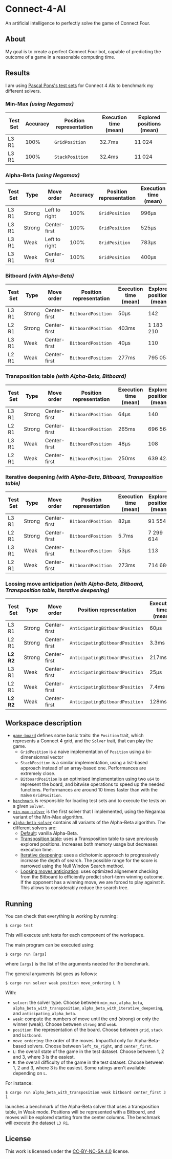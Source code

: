 # Connect-4-AI
An artificial intelligence to perfectly solve the game of Connect Four.

## About
My goal is to create a perfect Connect Four bot, capable of predicting the outcome of a game in a reasonable computing time. 


## Results
I am using [Pascal Pons's test sets](http://blog.gamesolver.org/solving-connect-four/02-test-protocol/) for Connect 4 AIs to benchmark my different solvers.

### Min-Max *(using Negamax)*

| Test Set | Accuracy | Position representation | Execution time (mean) | Explored positions (mean) |
| -------- | -------- | ----------------------- | --------------------- | ------------------------- |
| L3 R1    | 100%     | `GridPosition`          | 32.7ms                | 11 024                    |
| L3 R1    | 100%     | `StackPosition`         | 32.4ms                | 11 024                    |

### Alpha-Beta *(using Negamax)*

| Test Set | Type   | Move order    | Accuracy | Position representation | Execution time (mean) | Explored positions (mean) |
| -------- | ------ | ------------- | -------- | ----------------------- | --------------------- | ------------------------- |
| L3 R1    | Strong | Left to right | 100%     | `GridPosition`          | 996μs                 | 283                       |
| L3 R1    | Strong | Center-first  | 100%     | `GridPosition`          | 525μs                 | 142                       |
| L3 R1    | Weak   | Left to right | 100%     | `GridPosition`          | 783μs                 | 222                       |
| L3 R1    | Weak   | Center-first  | 100%     | `GridPosition`          | 400μs                 | 110                       |

### Bitboard *(with Alpha-Beta)*
| Test Set | Type   | Move order    | Position representation | Execution time (mean) | Explored positions (mean) |
| -------- | ------ | ------------- | ----------------------- | --------------------- | ------------------------- |
| L3 R1    | Strong | Center-first  | `BitboardPosition`      | 50μs                  | 142                       |
| L2 R1    | Strong | Center-first  | `BitboardPosition`      | 403ms                 | 1 183 210                 |
| L3 R1    | Weak   | Center-first  | `BitboardPosition`      | 40μs                  | 110                       |
| L2 R1    | Weak   | Center-first  | `BitboardPosition`      | 277ms                 | 795 053                   |

### Transposition table *(with Alpha-Beta, Bitboard)*
| Test Set | Type   | Move order    | Position representation | Execution time (mean) | Explored positions (mean) |
| -------- | ------ | ------------- | ----------------------- | --------------------- | ------------------------- |
| L3 R1    | Strong | Center-first  | `BitboardPosition`      | 64μs                  | 140                       |
| L2 R1    | Strong | Center-first  | `BitboardPosition`      | 265ms                 | 696 568                   |
| L3 R1    | Weak   | Center-first  | `BitboardPosition`      | 48μs                  | 108                       |
| L2 R1    | Weak   | Center-first  | `BitboardPosition`      | 250ms                 | 639 428                   |

### Iterative deepening *(with Alpha-Beta, Bitboard, Transposition table)*
| Test Set | Type   | Move order    | Position representation | Execution time (mean) | Explored positions (mean) |
| -------- | ------ | ------------- | ----------------------- | --------------------- | ------------------------- |
| L3 R1    | Strong | Center-first  | `BitboardPosition`      | 82μs                  | 91 554                    |
| L2 R1    | Strong | Center-first  | `BitboardPosition`      | 5.7ms                 | 7 299 614                 |
| L3 R1    | Weak   | Center-first  | `BitboardPosition`      | 53μs                  | 113                       |
| L2 R1    | Weak   | Center-first  | `BitboardPosition`      | 273ms                 | 714 680                   |

### Loosing move anticipation *(with Alpha-Beta, Bitboard, Transposition table, Iterative deepening)*
| Test Set  | Type   | Move order    | Position representation             | Execution time (mean) | Explored positions (mean) |
| --------- | ------ | ------------- | ----------------------------------- | --------------------- | ------------------------- |
| L3 R1     | Strong | Center-first  | `AnticipatingBitboardPosition`      | 60μs                  | 57 122                    |
| L2 R1     | Strong | Center-first  | `AnticipatingBitboardPosition`      | 3.3ms                 | 3 934 303                 |
| **L2 R2** | Strong | Center-first  | `AnticipatingBitboardPosition`      | 217ms                 | 301 901 402               |
| L3 R1     | Weak   | Center-first  | `AnticipatingBitboardPosition`      | 25μs                  | 44                        |
| L2 R1     | Weak   | Center-first  | `AnticipatingBitboardPosition`      | 7.4ms                 | 19 534                    |
| **L2 R2** | Weak   | Center-first  | `AnticipatingBitboardPosition`      | 128ms                 | 339 753                   |


## Workspace description
- [`game-board`](libs/game-board/) defines some basic traits: the `Position` trait, which represents a Connect 4 grid, and the `Solver` trait, that can play the game.
  - `GridPosition` is a naive implementation of `Position` using a bi-dimensionnal vector
  - `StackPosition` is a similar implementation, using a list-based approach instead of an array-based one. Performances are extremely close.
  - `BitboardPosition` is an optimised implementation using two `u64` to represent the board, and bitwise operations to speed up the needed functions. Performances are around 10 times faster than with the naive `GridPosition`.
- [`benchmark`](libs/benchmark/) is responsible for loading test sets and to execute the tests on a given `Solver`.
- [`min-max-solver`](libs/min-max-solver/) is the first solver that I implemented, using the Negamax variant of the Min-Max algorithm.
- [`alpha-beta-solver`](libs/alpha-beta-solver/) contains all variants of the Alpha-Beta algorithm. The different solvers are:
  - [Default](libs/alpha-beta-solver/src/alpha_beta_solver.rs): vanilla Alpha-Beta.
  - [Transposition table](libs/alpha-beta-solver/src/alpha_beta_with_transposition_table.rs): uses a Transposition table to save previously explored positions. Increases both memory usage but decreases execution time.
  - [Iterative deepening](libs/alpha-beta-solver/src/alpha_beta_with_iterative_deepening.rs): uses a dichotomic approach to progressively increase the depth of search. The possible range for the score is narrowed using the Null Window Search method.
  - [Loosing moves anticipation](libs/alpha-beta-solver/src/anticipating_alpha_beta.rs): uses optimized alignement checking from the Bitboard to efficiently predict short-term winning outcome. If the opponent has a winning move, we are forced to play against it. This allows to considerably reduce the search tree.


## Running
You can check that everything is working by running:
```console
$ cargo test
```
This will execute unit tests for each component of the workspace.

The main program can be executed using:
```console
$ cargo run [args]
```
where `[args]` is the list of the arguments needed for the benchmark. 

The general arguments list goes as follows:
```console
$ cargo run solver weak position move_ordering L R
```
With:
- `solver`: the solver type. Choose between `min_max`, `alpha_beta`, `alpha_beta_with_transposition`, `alpha_beta_with_iterative_deepening`, and `anticipating_alpha_beta`.
- `weak`: compute the numbers of move until the end (strong) or only the winner (weak). Choose between `strong` and `weak`.
- `position`: the representation of the board. Choose between `grid`, `stack` and `bitboard`.
- `move_ordering`: the order of the moves. Impactful only for Alpha-Beta-based solvers. Choose between `left_to_right`, and `center_first`.
- `L`: the overall state of the game in the test dataset. Choose between 1, 2 and 3, where 3 is the easiest.
- `R`: the overall difficulty of the game in the test dataset. Choose between 1, 2 and 3, where 3 is the easiest. Some ratings aren't available depending on `L`.

For instance:
```console
$ cargo run alpha_beta_with_transposition weak bitboard center_first 3 1
```
launches a benchmark of the Alpha-Beta solver that uses a transposition table, in Weak mode. Positions will be represented with a Bitboard, and moves will be explored starting from the center columns. The benchmark will execute the dataset `L3 R1`.

## License
This work is licensed under the [CC-BY-NC-SA 4.0](https://creativecommons.org/licenses/by-nc-sa/4.0/) license.